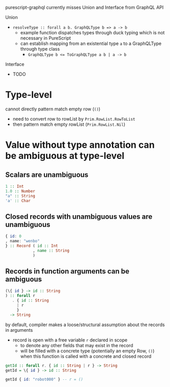 
purescript-graphql currently misses Union and Interface from GraphQL API

Union
- `resolveType :: forall a b. GraphQLType b => a -> b`
  - example function dispatches types through duck typing which is not necessary in PureScript
  - can establish mapping from an existential type `a` to a GraphQLType through type class
    - `GraphQLType b <= ToGraphQLType a b | a -> b`

Interface
- TODO

# Type-level

cannot directly pattern match empty row (`()`)
- need to convert row to rowList by `Prim.RowList.RowToList`
- then pattern match empty rowList (`Prim.RowList.Nil`)

# Value without type annotation can be ambiguous at type-level

## Scalars are unambiguous

```purescript
1 :: Int
1.0 :: Number
"a" :: String
'a' :: Char
```

## Closed records with unambiguous values are unambiguous
```purescript
{ id: 0
, name: "wenbo"
} :: Record ( id :: Int
            , name :: String
            )
```

## Records in function arguments can be ambiguous

```purescript
(\{ id } -> id :: String
) :: forall r
   . { id :: String 
     | r
     }
  -> String
```

by default, compiler makes a loose/structural assumption about the records in arguments
- record is open with a free variable `r` declared in scope
  - to denote any other fields that may exist in the record
  - will be filled with a concrete type (potentially an empty Row, `()`) when this function is called with a concrete and closed record

```purescript
getId :: forall r. { id :: String | r } -> String
getId = \{ id } -> id :: String

getId { id: "robot000" } -- r = ()
```

